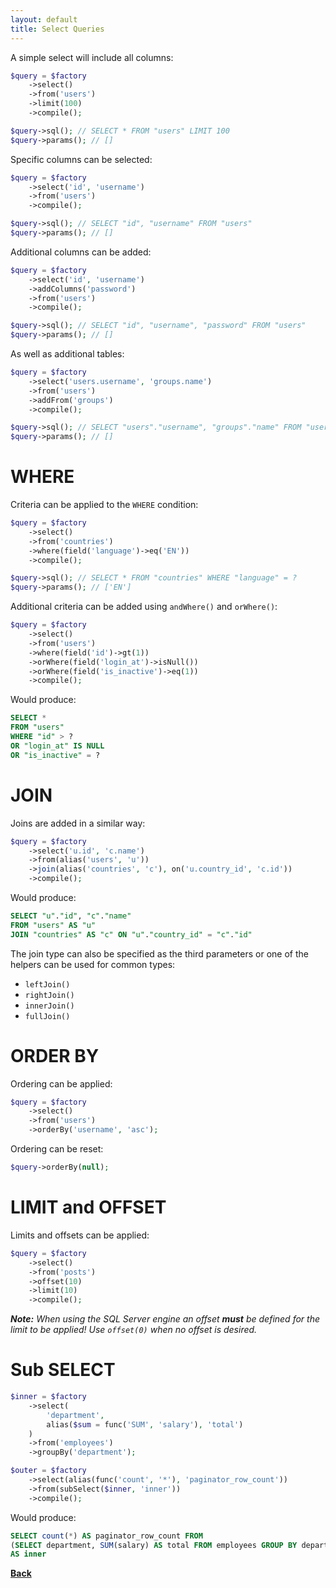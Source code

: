 ```yaml
---
layout: default
title: Select Queries
---
```


A simple select will include all columns:

```php
$query = $factory
    ->select()
    ->from('users')
    ->limit(100)
    ->compile();

$query->sql(); // SELECT * FROM "users" LIMIT 100
$query->params(); // []
```

Specific columns can be selected:

```php
$query = $factory
    ->select('id', 'username')
    ->from('users')
    ->compile();

$query->sql(); // SELECT "id", "username" FROM "users"
$query->params(); // []
```

Additional columns can be added:

```php
$query = $factory
    ->select('id', 'username')
    ->addColumns('password')
    ->from('users')
    ->compile();

$query->sql(); // SELECT "id", "username", "password" FROM "users"
$query->params(); // []
```

As well as additional tables:

```php
$query = $factory
    ->select('users.username', 'groups.name')
    ->from('users')
    ->addFrom('groups')
    ->compile();

$query->sql(); // SELECT "users"."username", "groups"."name" FROM "users", "groups"
$query->params(); // []
```

# WHERE

Criteria can be applied to the `WHERE` condition:

```php
$query = $factory
    ->select()
    ->from('countries')
    ->where(field('language')->eq('EN'))
    ->compile();

$query->sql(); // SELECT * FROM "countries" WHERE "language" = ?
$query->params(); // ['EN']
```

Additional criteria can be added using `andWhere()` and `orWhere()`:

```php
$query = $factory
    ->select()
    ->from('users')
    ->where(field('id')->gt(1))
    ->orWhere(field('login_at')->isNull())
    ->orWhere(field('is_inactive')->eq(1))
    ->compile();
```

Would produce:

```sql
SELECT *
FROM "users"
WHERE "id" > ?
OR "login_at" IS NULL
OR "is_inactive" = ?
```

# JOIN

Joins are added in a similar way:

```php
$query = $factory
    ->select('u.id', 'c.name')
    ->from(alias('users', 'u'))
    ->join(alias('countries', 'c'), on('u.country_id', 'c.id'))
    ->compile();
```

Would produce:

```sql
SELECT "u"."id", "c"."name"
FROM "users" AS "u"
JOIN "countries" AS "c" ON "u"."country_id" = "c"."id"
```

The join type can also be specified as the third parameters or one of the helpers
can be used for common types:

- `leftJoin()`
- `rightJoin()`
- `innerJoin()`
- `fullJoin()`

# ORDER BY

Ordering can be applied:

```php
$query = $factory
    ->select()
    ->from('users')
    ->orderBy('username', 'asc');
```
Ordering can be reset:

```php
$query->orderBy(null);
```

# LIMIT and OFFSET

Limits and offsets can be applied:

```php
$query = $factory
    ->select()
    ->from('posts')
    ->offset(10)
    ->limit(10)
    ->compile();
```

_**Note:** When using the SQL Server engine an offset **must** be defined for
the limit to be applied! Use `offset(0)` when no offset is desired._

# Sub SELECT

```php
$inner = $factory
    ->select(
        'department',
        alias($sum = func('SUM', 'salary'), 'total')
    )
    ->from('employees')
    ->groupBy('department');

$outer = $factory
    ->select(alias(func('count', '*'), 'paginator_row_count'))
    ->from(subSelect($inner, 'inner'))
    ->compile();
```

Would produce:

```sql
SELECT count(*) AS paginator_row_count FROM
(SELECT department, SUM(salary) AS total FROM employees GROUP BY department) 
AS inner
```

**[Back](../)**
